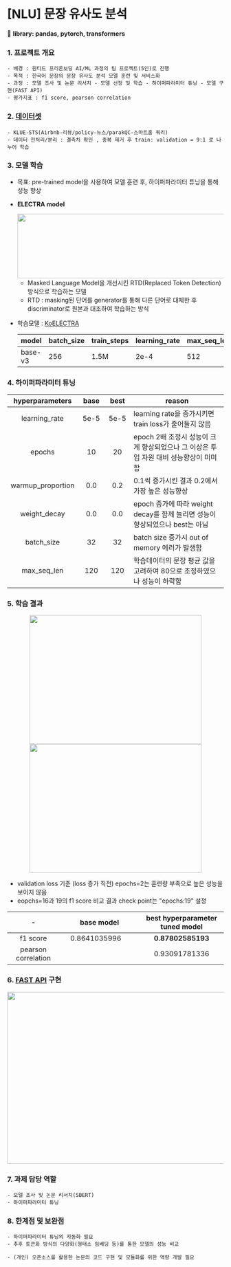 # [NLU] 문장 유사도 분석

:rocket: **library: pandas, pytorch, transformers**
### 1. 프로젝트 개요
```
- 배경 : 원티드 프리온보딩 AI/ML 과정의 팀 프로젝트(5인)로 진행
- 목적 : 한국어 문장의 문장 유사도 분석 모델 훈련 및 서비스화
- 과정 : 모델 조사 및 논문 리서치 - 모델 선정 및 학습 - 하이퍼파라미터 튜닝 - 모델 구현(FAST API) 
- 평가지표 : f1 score, pearson correlation
```

### 2. [데이터셋](https://github.com/KLUE-benchmark/KLUE) 
```
- KLUE-STS(Airbnb-리뷰/policy-뉴스/parakQC-스마트홈 쿼리)
- 데이터 전처리/분리 : 결측치 확인 , 중복 제거 후 train: validation = 9:1 로 나누어 학습 
```

### 3. 모델 학습
* 목표: pre-trained model을 사용하여 모델 훈련 후, 하이퍼파라미터 튜닝을 통해 성능 향상
* **ELECTRA model**
   <center><img width = '700' height = '150' src ='https://user-images.githubusercontent.com/83687942/163327105-67d133c7-395b-4919-9d76-36fa17b1b9b7.jpg'></center>
  
  * Masked Language Model을 개선시킨 RTD(Replaced Token Detection)방식으로 학습하는 모델
  * RTD : masking된 단어를 generator를 통해 다른 단어로 대체한 후 discriminator로 원본과 대조하여 학습하는 방식
  
* 학습모델 : [KoELECTRA](https://github.com/monologg/KoELECTRA/tree/master/finetune)
   
    |model|batch_size | train_steps| learning_rate | max_seq_len|
    |-|-|-|-|-|
    |base-v3|256|1.5M|2e-4|512|



### 4. 하이퍼파라미터 튜닝

|hyperparameters|&nbsp;base&nbsp; |&nbsp;best&nbsp;| reason|
|:-:|:-:|:-:|-|
|learning_rate|5e-5|5e-5|learning rate을 증가시키면 train loss가 줄어들지 않음
|epochs|10|20| epoch 2배 조정시 성능이 크게 향상되었으나 그 이상은 투입 자원 대비 성능향상이 미미함
|warmup_proportion|0.0|0.2|0.1씩 증가시킨 결과 0.2에서 가장 높은 성능향상
|weight_decay|0.0|0.0|epoch 증가에 따라 weight decay를 함께 늘리면 성능이 향상되었으나 best는 아님
|batch_size|32|32|batch size 증가시 out of memory 에러가 발생함
|max_seq_len|120|120|학습데이터의 문장 평균 값을 고려하여 80으로 조정하였으나 성능이 하락함




### 5. 학습 결과

<center><img width = '400' height = '300' src = 'https://user-images.githubusercontent.com/83687942/163331560-62bbf38a-e58a-4a1f-8339-14938750726a.jpg'></center>
<center><img width = '400'  height = '300' src ='https://user-images.githubusercontent.com/83687942/163331659-0f273aa6-fd48-4986-8733-8bbc785b1cde.jpg'></center>

* validation loss 기준 (loss 증가 직전) epochs=2는 훈련량 부족으로 높은 성능을 보이지 않음
* eopchs=16과 19의 f1 score 비교 결과 check point는 "epochs:19" 설정

|- | base model | best hyperparameter tuned model|
|:-:|:-:|:-:|
|&nbsp;&nbsp;&nbsp;&nbsp;f1 score&nbsp;&nbsp;&nbsp;&nbsp;|&nbsp;&nbsp;&nbsp;&nbsp;0.8641035996&nbsp;&nbsp;&nbsp;&nbsp;&nbsp;&nbsp;&nbsp;&nbsp;|**0.87802585193**|
|pearson correlation|&nbsp;&nbsp; | 0.93091781336|




### 6. [FAST API](https://github.com/seyeonjungGit/team1_API) 구현

<center><img width = '600' height = '400' src = 'https://user-images.githubusercontent.com/83687942/163333897-11740a11-5a0d-49b5-8504-d95452b7a3d0.jpg'></center>



### 7. 과제 담당 역할
```
- 모델 조사 및 논문 리서치(SBERT)
- 하이퍼파라미터 튜닝 
```



### 8. 한계점 및 보완점
```
- 하이퍼파라미터 튜닝의 자동화 필요
- 추후 토큰화 방식의 다양화(형태소 임베딩 등)를 통한 모델의 성능 비교 
```
```
- (개인) 오픈소스를 활용한 논문의 코드 구현 및 모듈화를 위한 역량 개발 필요
```
